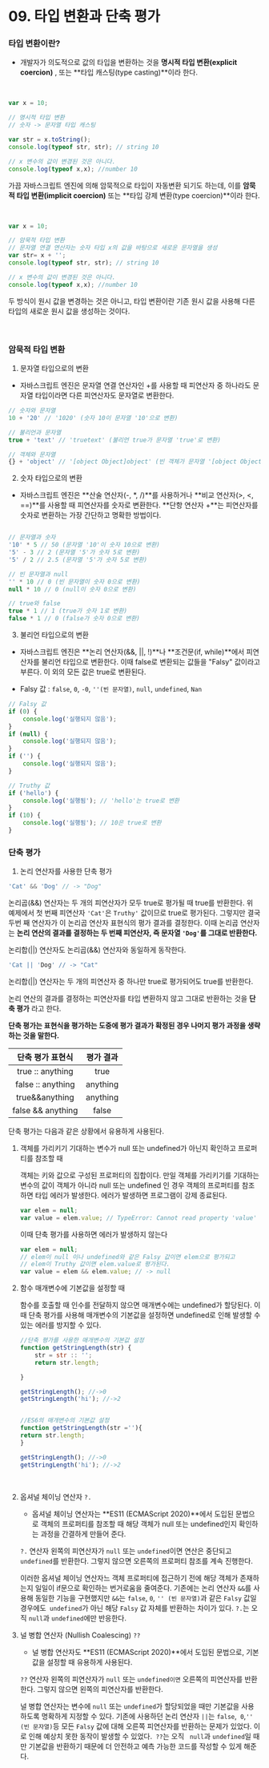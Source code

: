 # 09. 타입 변환과 단축 평가

### 타입 변환이란?

- 개발자가 의도적으로 값의 타입을 변환하는 것을 **명시적 타입 변환(explicit coercion)** , 또는 **타입 캐스팅(type casting)**이라 한다.

<br>

```JavaScript
var x = 10;

// 명시적 타입 변환
// 숫자 -> 문자열 타입 캐스팅

var str = x.toString();
console.log(typeof str, str); // string 10

// x 변수의 값이 변경된 것은 아니다.
console.log(typeof x,x); //number 10
```

가끔 자바스크립트 엔진에 의해 암묵적으로 타입이 자동변환 되기도 하는데, 이를 **암묵적 타입 변환(implicit coercion)** 또는 **타입 강제 변환(type coercion)**이라 한다.

<br>

```JavaScript
var x = 10;

// 암묵적 타입 변환
// 문자열 연결 연산자는 숫자 타입 x의 값을 바탕으로 새로운 문자열을 생성
var str= x + '';
console.log(typeof str, str); // string 10

// x 변수의 값이 변경된 것은 아니다.
console.log(typeof x,x); //number 10
```

두 방식이 원시 값을 변경하는 것은 아니고, 타입 변환이란 기존 원시 값을 사용해 다른 타입의 새로운 원시 값을 생성하는 것이다.

<br>

### 암묵적 타입 변환

1. 문자열 타입으로의 변환

- 자바스크립트 엔진은 문자열 연결 연산자인 +를 사용할 때 피연산자 중 하나라도 문자열 타입이라면 다른 피연산자도 문자열로 변환한다.

```JavaScript
// 숫자와 문자열
10 + '20' // '1020' (숫자 10이 문자열 '10'으로 변환)

// 불리언과 문자열
true + 'text' // 'truetext' (불리언 true가 문자열 'true'로 변환)

// 객체와 문자열
{} + 'object' // '[object Object]object' (빈 객체가 문자열 '[object Object]'로 변환)
```

2. 숫자 타입으로의 변환

- 자바스크립트 엔진은 **산술 연산자(-, \*, /)**를 사용하거나 **비교 연산자(>, <, ==)**를 사용할 때 피연산자를 숫자로 변환한다. **단항 연산자 +**는 피연산자를 숫자로 변환하는 가장 간단하고 명확한 방법이다.

```JavaScript

// 문자열과 숫자
'10' * 5 // 50 (문자열 '10'이 숫자 10으로 변환)
'5' - 3 // 2 (문자열 '5'가 숫자 5로 변환)
'5' / 2 // 2.5 (문자열 '5'가 숫자 5로 변환)

// 빈 문자열과 null
'' * 10 // 0 (빈 문자열이 숫자 0으로 변환)
null * 10 // 0 (null이 숫자 0으로 변환)

// true와 false
true * 1 // 1 (true가 숫자 1로 변환)
false * 1 // 0 (false가 숫자 0으로 변환)
```

3. 불리언 타입으로의 변환

- 자바스크립트 엔진은 **논리 연산자(&&, ||, !)**나 **조건문(if, while)**에서 피연산자를 불리언 타입으로 변환한다. 이때 false로 변환되는 값들을 "Falsy" 값이라고 부른다. 이 외의 모든 값은 true로 변환된다.

- Falsy 값 : `false`, `0`, `-0`, `''(빈 문자열)`, `null`, `undefined`, `Nan`

```JavaScript
// Falsy 값
if (0) {
    console.log('실행되지 않음');
}
if (null) {
    console.log('실행되지 않음');
}
if ('') {
    console.log('실행되지 않음');
}

// Truthy 값
if ('hello') {
    console.log('실행됨'); // 'hello'는 true로 변환
}
if (10) {
    console.log('실행됨'); // 10은 true로 변환
}
```

### 단축 평가

1. 논리 연산자를 사용한 단축 평가

```JavaScript
'Cat' && 'Dog' // -> "Dog"
```

논리곱(&&) 연산자는 두 개의 피연산자가 모두 true로 평가될 때 true를 반환한다. 위 예제에서 첫 번째 피연산자 `'Cat'`은 `Truthy'` 값이므로 true로 평가된다. 그렇지만 결국 두번 째 연산자가 이 논리곱 연산자 표현식의 평가 결과를 결정한다. 이때 논리곱 연산자는 **논리 연산의 결과를 결정하는 두 번째 피연산자, 즉 문자열 `'Dog'`를 그대로 반환한다.**

논리합(||) 연산자도 논리곱(&&) 연산자와 동일하게 동작한다.

```JavaScript
'Cat || 'Dog' // -> "Cat"
```

논리합(||) 연산자는 두 개의 피연산자 중 하나만 true로 평가되어도 true를 반환한다.

논리 연산의 결과를 결정하는 피연산자를 타입 변환하지 않고 그대로 반환하는 것을 **단축 평가** 라고 한다.

**단축 평가는 표현식을 평가하는 도중에 평가 결과가 확정된 경우 나머지 평가 과정을 생략하는 것을 말한다.**

| 단축 평가 표현식  | 평가 결과 |
| :---------------: | :-------: |
| true :: anything  |   true    |
| false :: anything | anything  |
|  true&&anything   | anything  |
| false && anything |   false   |

단축 평가는 다음과 같은 상황에서 유용하게 사용된다.

1. 객체를 가리키기 기대하는 변수가 null 또는 undefined가 아닌지 확인하고 프로퍼티를 참조할 때

   객체는 키와 값으로 구성된 프로퍼티의 집합이다. 만일 객체를 가리키기를 기대하는 변수의 값이 객체가 아니라 null 또는 undefined 인 경우 객체의 프로퍼티를 참조하면 타입 에러가 발생한다. 에러가 발생하면 프로그램이 강제 종료된다.

   ```JavaScript
   var elem = null;
   var value = elem.value; // TypeError: Cannot read property 'value' of null
   ```

   이때 단축 평가를 사용하면 에러가 발생하지 않는다

   ```JavaScript
   var elem = null;
   // elem이 null 이나 undefined와 같은 Falsy 값이면 elem으로 평가되고
   // elem이 Truthy 값이면 elem.value로 평가된다.
   var value = elem && elem.value; // -> null
   ```

2. 함수 매개변수에 기본값을 설정할 때

   함수를 호출할 때 인수를 전달하지 않으면 매개변수에는 undefined가 할당된다. 이때 단축 평가를 사용해 매개변수의 기본값을 설정하면 undefined로 인해 발생할 수 있는 에러를 방지할 수 있다.

   ```JavaScript
   //단축 평가를 사용한 매개변수의 기본값 설정
   function getStringLength(str) {
       str = str :: '';
       return str.length;

   }

   getStringLength(); //->0
   getStringLength('hi'); //->2


   //ES6의 매개변수의 기본값 설정
   function getStringLength(str =''){
   return str.length;
   }

   getStringLength(); //->0
   getStringLength('hi'); //->2
   ```

<br>

2. 옵셔널 체이닝 연산자 `?.`

   - 옵셔널 체이닝 연산자는 **ES11 (ECMAScript 2020)**에서 도입된 문법으로 객체의 프로퍼티를 참조할 때 해당 객체가 null 또는 undefined인지 확인하는 과정을 간결하게 만들어 준다.

   `?.` 연산자 왼쪽의 피연산자가 `null` 또는 `undefined`이면 연산은 중단되고 `undefined`를 반환한다. 그렇지 않으면 오른쪽의 프로퍼티 참조를 계속 진행한다.

   이러한 옵셔널 체이닝 연산자느 객체 프로퍼티에 접근하기 전에 해당 객체가 존재하는지 일일이 if문으로 확인하는 번거로움을 줄여준다. 기존에는 논리 연산자 `&&`를 사용해 동일한 기능을 구현했지만 `&&`는 `false`, `0`, `'' (빈 문자열)`과 같은 `Falsy` 값일 경우에도` undefined`가 아닌 해당 `Falsy` 값 자체를 반환하는 차이가 있다. `?.`는 오직 `null`과 `undefined`에만 반응한다.

3. 널 병합 연산자 (Nullish Coalescing) `??`

   - 널 병합 연산자도 **ES11 (ECMAScript 2020)**에서 도입된 문법으로, 기본값을 설정할 때 유용하게 사용된다.

   `??` 연산자 왼쪽의 피연산자가 `null` 또는 `undefined이면` 오른쪽의 피연산자를 반환한다. 그렇지 않으면 왼쪽의 피연산자를 반환한다.

   널 병합 연산자는 변수에 `null` 또는 `undefined`가 할당되었을 때만 기본값을 사용하도록 명확하게 지정할 수 있다. 기존에 사용하던 논리 연산자 `||`는 `false`,` 0`,`'' (빈 문자열)`등 모든 `Falsy` 값에 대해 오른쪽 피연산자를 반환하는 문제가 있었다. 이로 인해 예상치 못한 동작이 발생할 수 있었다.` ??`는 오직 ` null`과 `undefined`일 때만 기본값을 반환하기 때문에 더 안전하고 예측 가능한 코드를 작성할 수 있게 해준다.
